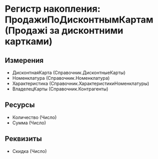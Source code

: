 ﻿# Регистр накопления: ПродажиПоДисконтнымКартам (Продажі за дисконтними картками)

## Измерения

- ДисконтнаяКарта (Справочник.ДисконтныеКарты)
- Номенклатура (Справочник.Номенклатура)
- Характеристика (Справочник.ХарактеристикиНоменклатуры)
- ВладелецКарты (Справочник.Контрагенты)

## Ресурсы

- Количество (Число)
- Сумма (Число)

## Реквизиты

- Скидка (Число)

